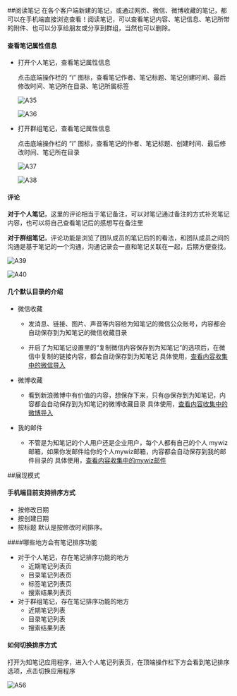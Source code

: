 ##阅读笔记
在各个客户端新建的笔记，或通过网页、微信、微博收藏的笔记，都可以在手机端直接浏览查看！阅读笔记，可以查看笔记内容、笔记信息、笔记所带的附件、也可以分享给朋友或分享到群组，当然也可以删除。

#### 查看笔记属性信息

+ 打开个人笔记，查看笔记属性信息

    点击底端操作栏的 “i” 图标，查看笔记作者、笔记标题、笔记创建时间、最后修改时间、笔记所在目录、笔记所属标签

    ![A35](img/A35.jpg)

    ![A36](img/A36.jpg)

+ 打开群组笔记，查看笔记属性信息

    点击底端操作栏的 “i” 图标，查看笔记的作者、笔记标题、创建时间、最后修改时间、笔记所在目录

    ![A37](img/A37.jpg)

    ![A38](img/A38.jpg)

#### 评论

**对于个人笔记**，这里的评论相当于笔记备注，可以对笔记通过备注的方式补充笔记内容，也可以将自己查看笔记后的感想写在备注里

**对于群组笔记**，评论功能是浏览了团队成员的笔记后的的看法，和团队成员之间的沟通是基于笔记的一个沟通，沟通记录会一直和笔记关联在一起，后期方便查找。

![A39](img/A39.jpg)

![A40](img/A40.jpg)

#### 几个默认目录的介绍

+ 微信收藏

    + 发消息、链接、图片、声音等内容给为知笔记的微信公众账号，内容都会自动保存到为知笔记的微信收藏目录

    + 开启了为知笔记设置里的“复制微信内容保存到为知笔记“的选项后，在微信中复制的链接内容，都会自动保存到为知笔记
具体使用，[查看内容收集中的微信导入](collectandroid.html)

+  微博收藏

    + 看到新浪微博中有价值的内容，想保存下来，只有@保存到为知笔记，内容都会自动保存到为知笔记的微博收藏目录
    具体使用，[查看内容收集中的微博导入](collectandroid.html)

+ 我的邮件

    + 不管是为知笔记的个人用户还是企业用户，每个人都有自己的个人 mywiz 邮箱，如果你发邮件给你的个人mywiz邮箱，内容都会自动保存到我的邮件目录的 
    具体使用，[查看内容收集中的mywiz邮件](collectandroid.html)

##展现模式
#### 手机端目前支持排序方式

+ 按修改日期
+ 按创建日期
+ 按标题
默认是按修改时间排序。

####哪些地方会有笔记排序功能

+ 对于个人笔记，存在笔记排序功能的地方
    + 近期笔记列表页
    + 目录笔记列表页
    + 标签笔记列表页
    + 搜索结果列表页
+ 对于群组笔记，存在笔记排序功能的地方
    + 近期笔记列表
    + 目录笔记列表
    + 搜索结果列表

#### 如何切换排序方式
打开为知笔记应用程序，进入个人笔记列表页，在顶端操作栏下方会看到笔记排序选项，点击切换应用程序

![A56](img/A56.jpg)
